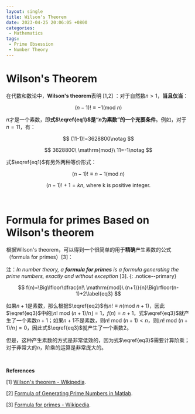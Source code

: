 ```yaml
---
layout: single
title: Wilson's Theorem
date: 2023-04-25 20:06:05 +0800
categories: 
 - Mathematics
tags:
 - Prime Obsession
 - Number Theory
---
```



# Wilson's Theorem

在代数和数论中，**Wilson's theorem**表明 [1,2] ：对于自然数$n>1$，**当且仅当**：

$$
(n-1)!\equiv -1 (\mathrm{mod}\ n)\label{eq1}
$$

$n$才是一个素数，即**式$\eqref{eq1}$是“$n$为素数”的一个充要条件**。例如，对于$n=11$，有：

$$
(11-1)!=3628800\notag
$$

$$
3628800\ \mathrm{mod}\ 11=-1\notag
$$

式$\eqref{eq1}$有另外两种等价形式：

$$
(n-1)!\equiv n-1 (\mathrm{mod}\ n)\label{eq2}
$$

$$
(n-1)!+1=kn,\ \text{where k is positive integer}.
$$

<br>

# Formula for primes Based on Wilson's theorem

根据Wilson's theorem，可以得到一个很简单的用于**精确**产生素数的公式（formula for primes）[3]：

注：*In number theory, a **formula for primes** is a formula generating the prime numbers, exactly and without exception* [3]. 
{: .notice--primary}

$$
f(n)=\Big\lfloor\dfrac{n!\ \mathrm{mod}\ (n+1)}{n}\Big\rfloor(n-1)+2\label{eq3}
$$

如果$n+1$是素数，那么根据$\eqref{eq2}$有$n!\equiv n(\mathrm{mod}\ n+1)$，因此$\eqref{eq3}$中的$\lfloor n!\ \mathrm{mod}\ (n+1)/n\rfloor=1$，$f(n)=n+1$，式$\eqref{eq3}$就产生了一个素数$n+1$；如果$n+1$不是素数，则$n!\ \mathrm{mod}\ (n+1)<n$，则$\lfloor n!\ \mathrm{mod}\ (n+1)/n\rfloor=0$，因此式$\eqref{eq3}$就产生了一个素数2。

但是，这种产生素数的方式是非常低效的，因为式$\eqref{eq3}$需要计算阶乘；对于非常大的$n$，阶乘的运算是非常庞大的。

<br>

**References**

[1] [Wilson's theorem - Wikipedia](https://en.wikipedia.org/wiki/Wilson's_theorem).

[2] [Formula of Generating Prime Numbers in Matlab](https://www.matlabassignmentexperts.com/formula-to-generate-prime-number.html).

[3] [Formula for primes - Wikipedia](https://en.wikipedia.org/wiki/Formula_for_primes).

